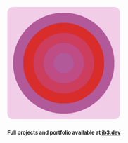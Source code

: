 <a href="https://github.com/jb3/fractal"><img width="256px" src="fractal-20251030-202618.png"/></a>

<sub>**Full projects and portfolio available at [jb3.dev](https://jb3.dev/)**</sub>
